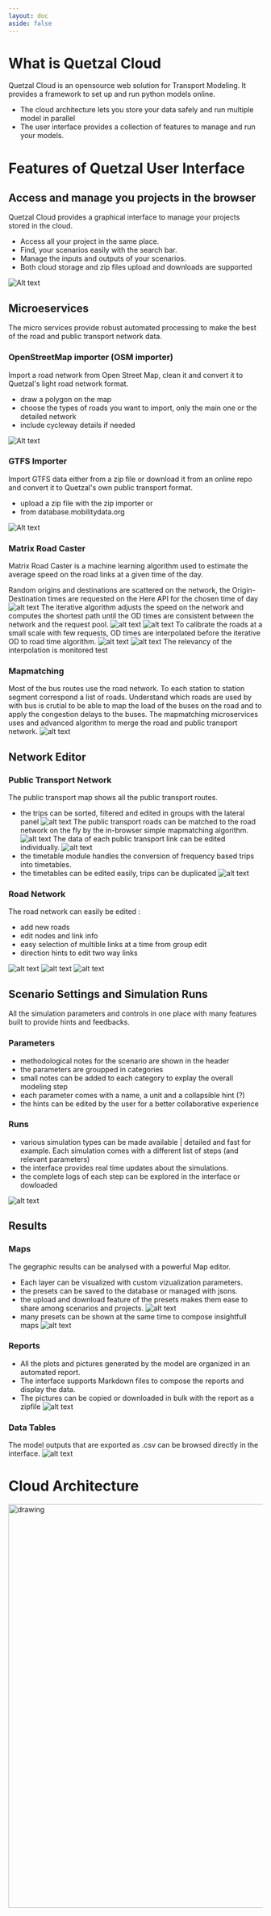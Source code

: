 ```yaml
---
layout: doc
aside: false
---
```

# What is Quetzal Cloud
Quetzal Cloud is an opensource web solution for Transport Modeling. It provides a framework to set up and run python models online. 
 * The cloud architecture lets you store your data safely and run multiple model in parallel
 * The user interface provides a collection of features to manage and run your models.

# Features of Quetzal User Interface
## Access and manage you projects in the browser
Quetzal Cloud provides a graphical interface to manage your projects stored in the cloud.
* Access all your project in the same place. 
* Find, your scenarios easily with the search bar. 
* Manage the inputs and outputs of your scenarios.
* Both cloud storage and zip files upload and downloads are supported

![Alt text](/other/load_project_0.png)

## Microeservices
The micro services provide robust automated processing to make the best of the road and public transport network data.
### OpenStreetMap importer (OSM importer)
Import a road network from Open Street Map, clean it and convert it to Quetzal's light road network format.
* draw a polygon on the map
* choose the types of roads you want to import, only the main one or the detailed network
* include cycleway details if needed

![Alt text](/other/microservices.png)

### GTFS Importer
Import GTFS data either from a zip file or download it from an online repo and convert it to Quetzal's own public transport format.
* upload a zip file with the zip importer or 
* from database.mobilitydata.org

![Alt text](/other/gtfs_importer.png)

### Matrix Road Caster
Matrix Road Caster is a machine learning algorithm used to estimate the average speed on the road links at a given time of the day.

Random origins and destinations are scattered on the network, the Origin-Destination times are requested on the Here API for the chosen time of day
![alt text](/here/1_HERE_zones_centroids.png)
The iterative algorithm adjusts the speed on the network and computes the shortest path until the OD times are consistent between the network and the request pool.
![alt text](/here/2_HERE_iteration_error.png)  ![alt text](/here/3_HERE_road_calibration.png) 
To calibrate the roads at a small scale with few requests, OD times are interpolated before the iterative OD to road time algorithm.
![alt text](/here/4_HERE_OD_prediction_1.png) ![alt text](/here/5_HERE_model_calibration.png)
The relevancy of the interpolation is monitored
test



### Mapmatching

Most of the bus routes use the road network. To each station to station segment correspond a list of roads. Understand which roads are used by with bus is crutial to be able to map the load of the buses on the road and to apply the congestion delays to the buses. The mapmatching microservices uses and advanced algorithm to merge the road and public transport network.
![alt text](/other/mapmatching.png)

## Network Editor

### Public Transport Network
The public transport map shows all the public transport routes.
* the trips can be sorted, filtered and edited in groups with the lateral panel
![alt text](/network_editor/pt_network_map.png)
The public transport roads can be matched to the road network on the fly by the in-browser simple mapmatching algorithm.
![alt text](/network_editor/front_mapmatching.png)
The data of each public transport link can be edited individually.
![alt text](/network_editor/front_mapmatching.png)
* the timetable module handles the conversion of frequency based trips into timetables. 
* the timetables can be edited easily, trips can be duplicated 
![alt text](/network_editor/timetable.png)

### Road Network
The road network can easily be edited :
* add new roads
* edit nodes and link info
* easy selection of multible links at a time from group edit
* direction hints to edit two way links

![alt text](/network_editor/road.png)
![alt text](/network_editor/road_edit.png)
![alt text](/network_editor/road_group_edit.png)

## Scenario Settings and Simulation Runs

All the simulation parameters and controls in one place with many features built to provide hints and feedbacks.

### Parameters
* methodological notes for the scenario are shown in the header
* the parameters are groupped in categories 
* small notes can be added to each category to explay the overall modeling step
* each parameter comes with a name, a unit and a collapsible hint (?)
* the hints can be edited by the user for a better collaborative experience

### Runs
* various simulation types can be made available | detailed and fast for example. Each simulation comes with a different list of steps (and relevant parameters)
* the interface provides real time updates about the simulations. 
* the complete logs of each step can be explored in the interface or dowloaded

![alt text](/run/run.png)

## Results
### Maps
The gegraphic results can be analysed with a powerful Map editor.
* Each layer can be visualized with custom vizualization parameters.
* the presets can be saved to the database or managed with jsons.
* the upload and download feature of the presets makes them ease to share among scenarios and projects.
![alt text](/results/road_speed_map.png)
* many presets can be shown at the same time to compose insightfull maps
![alt text](/results/map_composer.png)
### Reports
* All the plots and pictures generated by the model are organized in an automated report. 
* The interface supports Markdown files to compose the reports and display the data. 
* The pictures can be copied or downloaded in bulk with the report as a zipfile
![alt text](/results/pictures.png)
### Data Tables
The model outputs that are exported as .csv can be browsed directly in the interface.
![alt text](/results/result_table.png)

# Cloud Architecture
<img src="/api.svg" alt="drawing" width="800"/>